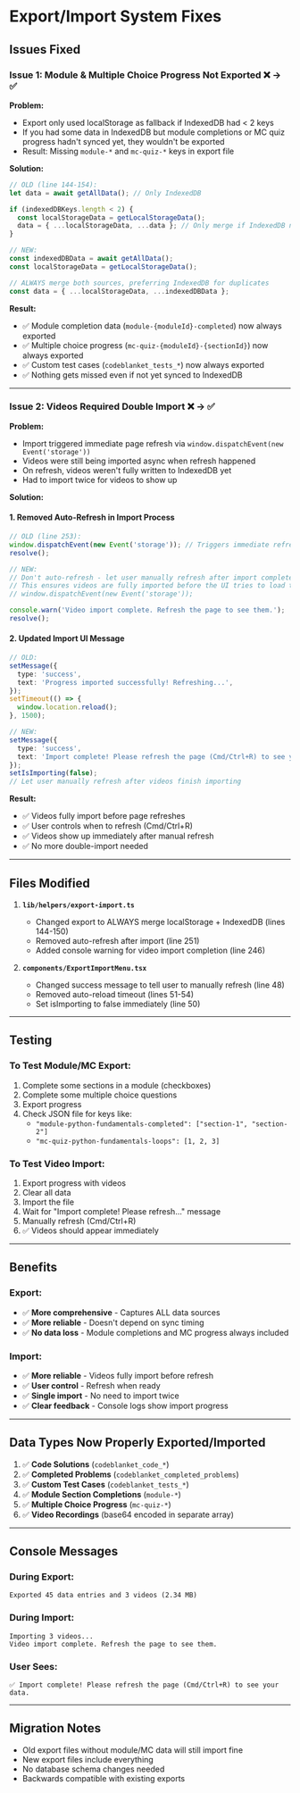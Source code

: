 # Export/Import System Fixes

## Issues Fixed

### Issue 1: Module & Multiple Choice Progress Not Exported ❌ → ✅

**Problem:**

- Export only used localStorage as fallback if IndexedDB had < 2 keys
- If you had some data in IndexedDB but module completions or MC quiz progress hadn't synced yet, they wouldn't be exported
- Result: Missing `module-*` and `mc-quiz-*` keys in export file

**Solution:**

```typescript
// OLD (line 144-154):
let data = await getAllData(); // Only IndexedDB

if (indexedDBKeys.length < 2) {
  const localStorageData = getLocalStorageData();
  data = { ...localStorageData, ...data }; // Only merge if IndexedDB nearly empty
}

// NEW:
const indexedDBData = await getAllData();
const localStorageData = getLocalStorageData();

// ALWAYS merge both sources, preferring IndexedDB for duplicates
const data = { ...localStorageData, ...indexedDBData };
```

**Result:**

- ✅ Module completion data (`module-{moduleId}-completed`) now always exported
- ✅ Multiple choice progress (`mc-quiz-{moduleId}-{sectionId}`) now always exported
- ✅ Custom test cases (`codeblanket_tests_*`) now always exported
- ✅ Nothing gets missed even if not yet synced to IndexedDB

---

### Issue 2: Videos Required Double Import ❌ → ✅

**Problem:**

- Import triggered immediate page refresh via `window.dispatchEvent(new Event('storage'))`
- Videos were still being imported async when refresh happened
- On refresh, videos weren't fully written to IndexedDB yet
- Had to import twice for videos to show up

**Solution:**

#### 1. Removed Auto-Refresh in Import Process

```typescript
// OLD (line 253):
window.dispatchEvent(new Event('storage')); // Triggers immediate refresh
resolve();

// NEW:
// Don't auto-refresh - let user manually refresh after import completes
// This ensures videos are fully imported before the UI tries to load them
// window.dispatchEvent(new Event('storage'));

console.warn('Video import complete. Refresh the page to see them.');
resolve();
```

#### 2. Updated Import UI Message

```typescript
// OLD:
setMessage({
  type: 'success',
  text: 'Progress imported successfully! Refreshing...',
});
setTimeout(() => {
  window.location.reload();
}, 1500);

// NEW:
setMessage({
  type: 'success',
  text: 'Import complete! Please refresh the page (Cmd/Ctrl+R) to see your data.',
});
setIsImporting(false);
// Let user manually refresh after videos finish importing
```

**Result:**

- ✅ Videos fully import before page refreshes
- ✅ User controls when to refresh (Cmd/Ctrl+R)
- ✅ Videos show up immediately after manual refresh
- ✅ No more double-import needed

---

## Files Modified

1. **`lib/helpers/export-import.ts`**
   - Changed export to ALWAYS merge localStorage + IndexedDB (lines 144-150)
   - Removed auto-refresh after import (line 251)
   - Added console warning for video import completion (line 246)

2. **`components/ExportImportMenu.tsx`**
   - Changed success message to tell user to manually refresh (line 48)
   - Removed auto-reload timeout (lines 51-54)
   - Set isImporting to false immediately (line 50)

---

## Testing

### To Test Module/MC Export:

1. Complete some sections in a module (checkboxes)
2. Complete some multiple choice questions
3. Export progress
4. Check JSON file for keys like:
   - `"module-python-fundamentals-completed": ["section-1", "section-2"]`
   - `"mc-quiz-python-fundamentals-loops": [1, 2, 3]`

### To Test Video Import:

1. Export progress with videos
2. Clear all data
3. Import the file
4. Wait for "Import complete! Please refresh..." message
5. Manually refresh (Cmd/Ctrl+R)
6. ✅ Videos should appear immediately

---

## Benefits

### Export:

- ✅ **More comprehensive** - Captures ALL data sources
- ✅ **More reliable** - Doesn't depend on sync timing
- ✅ **No data loss** - Module completions and MC progress always included

### Import:

- ✅ **More reliable** - Videos fully import before refresh
- ✅ **User control** - Refresh when ready
- ✅ **Single import** - No need to import twice
- ✅ **Clear feedback** - Console logs show import progress

---

## Data Types Now Properly Exported/Imported

1. ✅ **Code Solutions** (`codeblanket_code_*`)
2. ✅ **Completed Problems** (`codeblanket_completed_problems`)
3. ✅ **Custom Test Cases** (`codeblanket_tests_*`)
4. ✅ **Module Section Completions** (`module-*`)
5. ✅ **Multiple Choice Progress** (`mc-quiz-*`)
6. ✅ **Video Recordings** (base64 encoded in separate array)

---

## Console Messages

### During Export:

```
Exported 45 data entries and 3 videos (2.34 MB)
```

### During Import:

```
Importing 3 videos...
Video import complete. Refresh the page to see them.
```

### User Sees:

```
✅ Import complete! Please refresh the page (Cmd/Ctrl+R) to see your data.
```

---

## Migration Notes

- Old export files without module/MC data will still import fine
- New export files include everything
- No database schema changes needed
- Backwards compatible with existing exports
